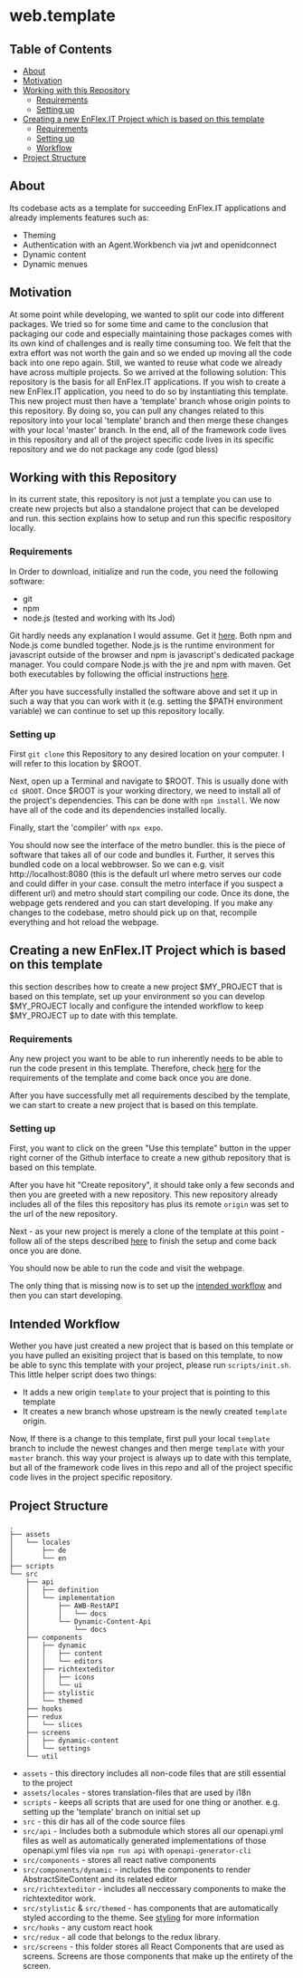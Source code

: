 # web.template

## Table of Contents
- [About](#About)
- [Motivation](#Motivation)
- [Working with this Repository](#Working-with-this-Repository)
  - [Requirements](#Requirements-Template)
  - [Setting up](#Setup-Template)
- [Creating a new EnFlex.IT Project which is based on this template](#Creating-a-new-EnFlex.IT-Project-which-is-based-on-this-template)
  - [Requirements](#Requirements-Project)
  - [Setting up](#Setup-Project)
  - [Workflow](#Intended-Workflow)
- [Project Structure](#Project-Structure)
<!--- [Styling](#styling)-->
<!--- [Api](#api)-->
<!--- [Data Management](#redux)-->

## <a id="About">About</a>

Its codebase acts as a template for succeeding EnFlex.IT applications and already implements features such as:
- Theming
- Authentication with an Agent.Workbench via jwt and openidconnect
- Dynamic content
- Dynamic menues

## <a id="Motivation">Motivation</a>

At some point while developing, we wanted to split our code into different packages.
We tried so for some time and came to the conclusion that packaging our code and especially maintaining those packages comes with its own kind of challenges and is really time consuming too.
We felt that the extra effort was not worth the gain and so we ended up moving all the code back into one repo again.
Still, we wanted to reuse what code we already have across multiple projects.
So we arrived at the following solution:
This repository is the basis for all EnFlex.IT applications.
If you wish to create a new EnFlex.IT application, you need to do so by instantiating this template.
This new project must then have a 'template' branch whose origin points to this repository.
By doing so, you can pull any changes related to this repository into your local 'template' branch and then merge these changes with your local 'master' branch.
In the end, all of the framework code lives in this repository and all of the project specific code lives in its specific repository and we do not package any code (god bless)

## <a id="Working-with-this-Repository">Working with this Repository</a>

In its current state, this repository is not just a template you can use to create new projects but also a standalone project that can be developed and run.
this section explains how to setup and run this specific respository locally.

### <a id="Requirements-Template">Requirements</a>

In Order to download, initialize and run the code, you need the following software:
- git
- npm
- node.js (tested and working with lts Jod)

Git hardly needs any explanation I would assume. Get it [here](https://git-scm.com/downloads).
Both npm and Node.js come bundled together. Node.js is the runtime environment for javascript outside of the browser and npm is javascript's dedicated package manager.
You could compare Node.js with the jre and npm with maven.
Get both executables by following the official instructions [here](https://nodejs.org/en/download).

After you have successfully installed the software above and set it up in such a way that you can work with it (e.g. setting the $PATH environment variable) we can continue to set up this repository locally.

### <a id="Setup-Template">Setting up</a>

First `git clone` this Repository to any desired location on your computer. I will refer to this location by $ROOT.

Next, open up a Terminal and navigate to $ROOT. This is usually done with `cd $ROOT`.
Once $ROOT is your working directory, we need to install all of the project's dependencies. This can be done with `npm install`.
We now have all of the code and its dependencies installed locally.

Finally, start the 'compiler' with `npx expo`.

You should now see the interface of the metro bundler. this is the piece of software that takes all of our code and bundles it. Further, it serves this bundled code on a local webbrowser.
So we can e.g. visit http://localhost:8080 (this is the default url where metro serves our code and could differ in your case. consult the metro interface if you suspect a different url) and metro should start compiling our code.
Once its done, the webpage gets rendered and you can start developing.
If you make any changes to the codebase, metro should pick up on that, recompile everything and hot reload the webpage.

## <a id="Creating-a-new-EnFlex.IT-Project-which-is-based-on-this-template">Creating a new EnFlex.IT Project which is based on this template</a>

this section describes how to create a new project $MY_PROJECT that is based on this template, set up your environment so you can develop $MY_PROJECT locally and configure the intended workflow to keep $MY_PROJECT up to date with this template.

### <a id="Requirements-Project">Requirements</a>

Any new project you want to be able to run inherently needs to be able to run the code present in this template.
Therefore, check [here](#Requirements-Template) for the requirements of the template and come back once you are done.

After you have successfully met all requirements descibed by the template, we can start to create a new project that is based on this template.

### <a id="Setup-Project">Setting up</a>

First, you want to click on the green "Use this template" button in the upper right corner of the Github interface to create a new github repository that is based on this template.

After you have hit "Create repository", it should take only a few seconds and then you are greeted with a new repository.
This new repository already includes all of the files this repository has plus its remote `origin` was set to the url of the new repository.

Next - as your new project is merely a clone of the template at this point - follow all of the steps described [here](#Setup-Template) to finish the setup and come back once you are done.

You should now be able to run the code and visit the webpage.

The only thing that is missing now is to set up the [intended workflow](#Intended-Workflow) and then you can start developing.

## <a id="Intended-Workflow">Intended Workflow</a>

Wether you have just created a new project that is based on this template or you have pulled an exisiting project that is based on this template, to now be able to sync this template with your project, please run `scripts/init.sh`.
This little helper script does two things:
- It adds a new origin `template` to your project that is pointing to this template
- It creates a new branch whose upstream is the newly created `template` origin.

Now, If there is a change to this template, first pull your local `template` branch to include the newest changes and then merge `template` with your `master` branch.
this way your project is always up to date with this template, but all of the framework code lives in this repo and all of the project specific code lives in the project specific repository.

## <a id="Project-Structure">Project Structure</a>

```
.
├── assets
│   └── locales
│       ├── de
│       └── en
├── scripts
└── src
    ├── api
    │   ├── definition
    │   └── implementation
    │       ├── AWB-RestAPI
    │       │   └── docs
    │       └── Dynamic-Content-Api
    │           └── docs
    ├── components
    │   ├── dynamic
    │   │   ├── content
    │   │   └── editors
    │   ├── richtexteditor
    │   │   ├── icons
    │   │   └── ui
    │   ├── stylistic
    │   └── themed
    ├── hooks
    ├── redux
    │   └── slices
    ├── screens
    │   ├── dynamic-content
    │   └── settings
    └── util
```

- `assets` - this directory includes all non-code files that are still essential to the project
- `assets/locales` - stores translation-files that are used by i18n
- `scripts` - keeps all scripts that are used for one thing or another. e.g. setting up the 'template' branch on initial set up
- `src` - this dir has all of the code source files
- `src/api` - Includes both a submodule which stores all our openapi.yml files as well as automatically generated implementations of those openapi.yml files via `npm run api` with `openapi-generator-cli`
- `src/components` - stores all react native components
- `src/components/dynamic` - includes the components to render AbstractSiteContent and its related editor
- `src/richtexteditor` - includes all neccessary components to make the richtexteditor work.
- `src/stylistic` & `src/themed` - has components that are automatically styled according to the theme. See [styling]('google.com') for more information
- `src/hooks` - any custom react hook
- `src/redux` - all code that belongs to the redux library.
- `src/screens` - this folder stores all React Components that are used as screens. Screens are those components that make up the entirety of the screen.
